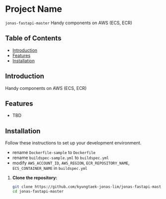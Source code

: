 # Project Name

`jonas-fastapi-master` Handy components on AWS (ECS, ECR)

## Table of Contents

- [Introduction](#introduction)
- [Features](#features)
- [Installation](#installation)

## Introduction

Handy components on AWS (ECS, ECR)

## Features

- TBD

## Installation

Follow these instructions to set up your development environment.
   - rename `Dockerfile-sample` to `Dockerfile`
   - rename `buildspec-sample.yml` to `buildspec.yml`
   - modify `AWS_ACCOUNT_ID`, `AWS_REGION`, `ECR_REPOSITORY_NAME`, `ECS_CONTAINER_NAME` in `buildspec.yml`

1. **Clone the repository:**

   ```bash
   git clone https://github.com/kyungtaek-jonas-lim/jonas-fastapi-master.git
   cd jonas-fastapi-master
